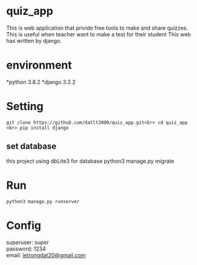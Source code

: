 # quiz_app
This is web application that privide free tools to make and share quizzes. This is useful when teacher want to make a test for their student
This web has written by django.
# environment
*python 3.8.2
*django 3.2.2
# Setting
`git clone https://github.com/datlt2000/quiz_app.git<br>
cd quiz_app <br>
pip install django`<br>
## set database
this project using dbLite3 for database
python3 manage.py migrate
# Run
`python3 manage.py runserver`
# Config
superuser: super  
password: 1234  
email: letrongdat20@gmail.com  
